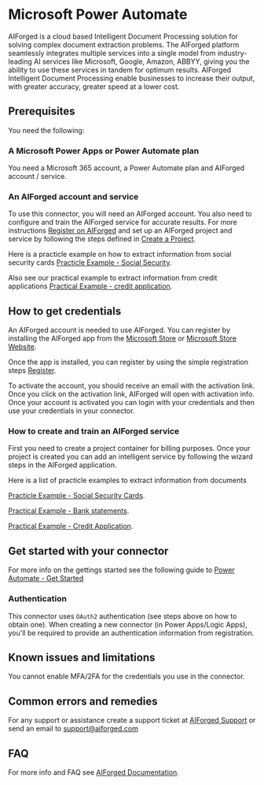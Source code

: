 # Microsoft Power Automate

AIForged is a cloud based Intelligent Document Processing solution for solving complex document extraction problems. The AIForged platform seamlessly integrates multiple services into a single model from industry-leading AI services like Microsoft, Google, Amazon, ABBYY, giving you the ability to use these services in tandem for optimum results. AIForged Intelligent Document Processing enable businesses to increase their output, with greater accuracy, greater speed at a lower cost.

## Prerequisites

You need the following:

### A Microsoft Power Apps or Power Automate plan

You need a Microsoft 365 account, a Power Automate plan and AIForged account / service.

### An AIForged account and service

To use this connector, you will need an AIForged account. You also need to configure and train the AIForged service for accurate results. For more instructions [Register on AIForged](http://docs.aiforged.com/register.html) and set up an AIForged project and service by following the steps defined in [Create a Project](http://docs.aiforged.com/projects.html).

Here is a practicle example on how to extract information from social security cards [Practicle Example - Social Security](https://docs.aiforged.com/practical-examples/social-security-number-card.html).

Also see our practical example to extract information from credit applications [Practical Example - credit application](https://docs.aiforged.com/practical-examples/credit-application-form.html).

## How to get credentials

An AIForged account is needed to use AIForged. You can register by installing the AIForged app from the [Microsoft Store](https://ms-windows-store/pdp/?productid=9N9TV5K8F914) or [Microsoft Store Website](https://www.microsoft.com/store/apps/9N9TV5K8F914).

Once the app is installed, you can register by using the simple registration steps [Register](https://docs.aiforged.com/register.html).

To activate the account, you should receive an email with the activation link. Once you click on the activation link, AIForged will open with activation info. Once your account is activated you can login with your credentials and then use your credentials in your connector.

### How to create and train an AIForged service

First you need to create a project container for billing purposes. Once your project is created you can add an intelligent service by following the wizard steps in the AIForged application.

Here is a list of practicle examples to extract information from documents

[Practicle Example - Social Security Cards](https://docs.aiforged.com/practical-examples/social-security-number-card.html).

[Practical Example - Bank statements](https://docs.aiforged.com/practical-examples/bank-statement.html).

[Practical Example - Credit Application](https://docs.aiforged.com/practical-examples/credit-application-form.html).

## Get started with your connector

For more info on the gettings started see the following guide to [Power Automate - Get Started](https://docs.aiforged.com/power-automate/get-started.html)

### Authentication

This connector uses `OAuth2` authentication (see steps above on how to obtain one). When creating a new connector (in Power Apps/Logic Apps), you'll be required to provide an authentication information from registration.

## Known issues and limitations

You cannot enable MFA/2FA for the credentials you use in the connector.

## Common errors and remedies

For any support or assistance create a support ticket at [AIForged Support](https://support.aiforged.com) or send an email to support@aiforged.com

## FAQ

For more info and FAQ see [AIForged Documentation](https://docs.aiforged.com/).
